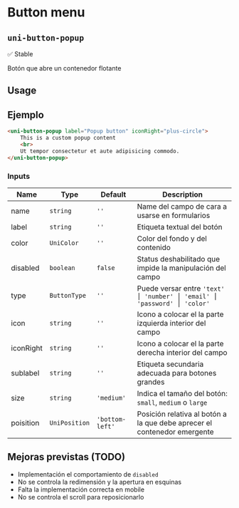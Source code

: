 Button menu
===================
`uni-button-popup`
---
:white_check_mark: Stable

Botón que abre un contenedor flotante

## Usage

## Ejemplo

```html
<uni-button-popup label="Popup button" iconRight="plus-circle">
    This is a custom popup content
    <br>
    Ut tempor consectetur et aute adipisicing commodo.
</uni-button-popup>
```

### Inputs

| Name      | Type          | Default         | Description                                                              |
| --------- | ------------- | --------------- | ------------------------------------------------------------------------ |
| name      | `string`      | `''`            | Name del campo de cara a usarse en formularios                           |
| label     | `string`      | `''`            | Etiqueta textual del botón                                               |
| color     | `UniColor`    | `''`            | Color del fondo y del contenido                                          |
| disabled  | `boolean`     | `false`         | Status deshabilitado que impide la manipulación del campo                |
| type      | `ButtonType`  | `''`            | Puede versar entre `'text' ⎮ 'number' ⎮ 'email' ⎮ 'password' ⎮ 'color'`  |
| icon      | `string`      | `''`            | Icono a colocar el la parte izquierda interior del campo                 |
| iconRight | `string`      | `''`            | Icono a colocar el la parte derecha interior del campo                   |
| sublabel  | `string`      | `''`            | Etiqueta secundaria adecuada para botones grandes                        |
| size      | `string`      | `'medium'`      | Indica el tamaño del botón: `small`, `medium` o `large`                  |
| poisition | `UniPosition` | `'bottom-left'` | Posición relativa al botón a la que debe aprecer el contenedor emergente |

## Mejoras previstas (TODO)

- Implementación el comportamiento de `disabled`
- No se controla la redimensión y la apertura en esquinas
- Falta la implementación correcta en mobile
- No se controla el scroll para reposicionarlo
